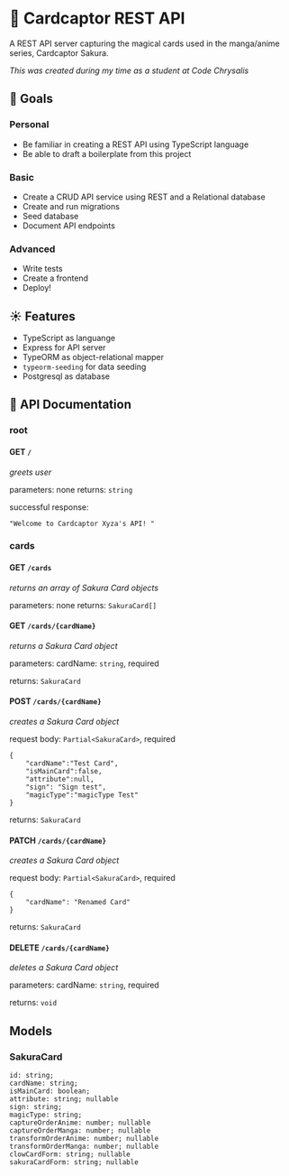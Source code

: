 # 🌟 Cardcaptor REST API

A REST API server capturing the magical cards used in the manga/anime series, Cardcaptor Sakura.

*This was created during my time as a student at Code Chrysalis*

## 🌙 Goals

### Personal

- Be familiar in creating a REST API using TypeScript language
- Be able to draft a boilerplate from this project

### Basic 

- Create a CRUD API service using REST and a Relational database
- Create and run migrations
- Seed database 
- Document API endpoints 

### Advanced 

- Write tests
- Create a frontend
- Deploy!

## ☀️ Features

- TypeScript as languange
- Express for API server
- TypeORM as object-relational mapper 
- `typeorm-seeding` for data seeding 
- Postgresql as database

## 📖 API Documentation

### root

#### **GET** `/`

*greets user* 

parameters: none
returns: `string`

successful response:
```
"Welcome to Cardcaptor Xyza's API! "
```

### cards

#### **GET** `/cards`

*returns an array of Sakura Card objects* 

parameters: none
returns: `SakuraCard[]`

#### **GET** `/cards/{cardName}`

*returns a Sakura Card object* 

parameters: 
cardName: `string`, required

returns: `SakuraCard`

#### **POST** `/cards/{cardName}`

*creates a Sakura Card object* 

request body: `Partial<SakuraCard>`, required
```
{
    "cardName":"Test Card",
    "isMainCard":false,
    "attribute":null,
    "sign": "Sign test",
    "magicType":"magicType Test"
}
```

returns: `SakuraCard`

#### **PATCH** `/cards/{cardName}`

*creates a Sakura Card object* 

request body: `Partial<SakuraCard>`, required
```
{
    "cardName": "Renamed Card"
}
```

returns: `SakuraCard`

#### **DELETE** `/cards/{cardName}`

*deletes a Sakura Card object* 

parameters: 
cardName: `string`, required

returns: `void`

## Models

### SakuraCard

```
id: string;
cardName: string;
isMainCard: boolean;
attribute: string; nullable
sign: string;
magicType: string;
captureOrderAnime: number; nullable
captureOrderManga: number; nullable
transformOrderAnime: number; nullable
transformOrderManga: number; nullable
clowCardForm: string; nullable
sakuraCardForm: string; nullable
```